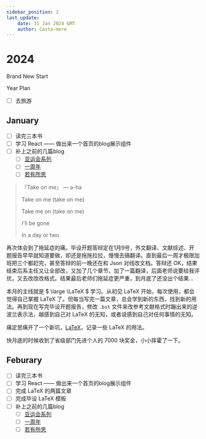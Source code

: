 ```yaml
---
sidebar_position: 2
last_update:
    date: 31 Jan 2024 GMT
    author: Casta-mere
---
```


# 2024

Brand New Start

Year Plan

+ [ ] 去旅游

## January

+ [ ] 读完三本书
+ [ ] 学习 React —— 做出来一个首页的blog展示组件
+ [ ] 补上之前的几篇blog
  + [ ] [亚运会系列](/blog/AsianGamesOpeningCeremony)
  + [ ] [一周年](blog/1stAnniversary)
  + [ ] [若有所思](/blog/thoughts)

> 『Take on me』 — a-ha
> 
> Take on me (take on me)
> 
> Take me on (take on me)
> 
> I'll be gone
> 
> In a day or two

再次体会到了拖延症的痛。毕设开题答辩定在1月9号，外文翻译、文献综述、开题报告早早就知道要做，却还是拖拖拉拉，慢慢去搞翻译。直到最后一周才极限加班把三个都赶完，甚至答辩的前一晚还在和 Json 对线改文档。答辩还 OK，结果结束后系主任又让全部改，又加了几个章节，加了一篇翻译，后面老师说要给我评优，又去改改改格式。结果最后老师们拖延症更严重，到月底了还没出个结果...

本月的主线就是 $ \large \LaTeX $ 学习。从初见 LaTeX 开始，每次使用，都会觉得自己掌握 LaTeX 了。但每当写完一篇文章，总会学到新的东西，找到新的用法。再到现在写完毕设开题报告，修改 `.bst` 文件来改参考文献格式时蹦出来的逆波兰表示法，越感到自己对 LaTeX 的无知，或者说感到自己对任何事情的无知。

痛定思痛开了一个新坑，[LaTeX](/docs/category/latex)，记录一些 LaTeX 的用法。

快月底的时候收到了省级部门先进个人的 7000 块奖金，小小挥霍了一下。

## Feburary
+ [ ] 读完三本书
+ [ ] 学习 React —— 做出来一个首页的blog展示组件
+ [ ] 完成 LaTeX 的两篇文章
+ [ ] 完成毕设 LaTeX 模板
+ [ ] 补上之前的几篇blog
  + [ ] [亚运会系列](/blog/AsianGamesOpeningCeremony)
  + [ ] [一周年](blog/1stAnniversary)
  + [ ] [若有所思](/blog/thoughts)